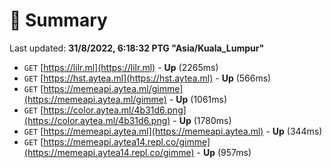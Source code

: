 # 📖 Summary
Last updated: **31/8/2022, 6:18:32 PTG "Asia/Kuala_Lumpur"**

- `GET` [https://lilr.ml](https://lilr.ml) - **Up** (2265ms)
- `GET` [https://hst.aytea.ml](https://hst.aytea.ml) - **Up** (566ms)
- `GET` [https://memeapi.aytea.ml/gimme](https://memeapi.aytea.ml/gimme) - **Up** (1061ms)
- `GET` [https://color.aytea.ml/4b31d6.png](https://color.aytea.ml/4b31d6.png) - **Up** (1780ms)
- `GET` [https://memeapi.aytea.ml](https://memeapi.aytea.ml) - **Up** (344ms)
- `GET` [https://memeapi.aytea14.repl.co/gimme](https://memeapi.aytea14.repl.co/gimme) - **Up** (957ms)
